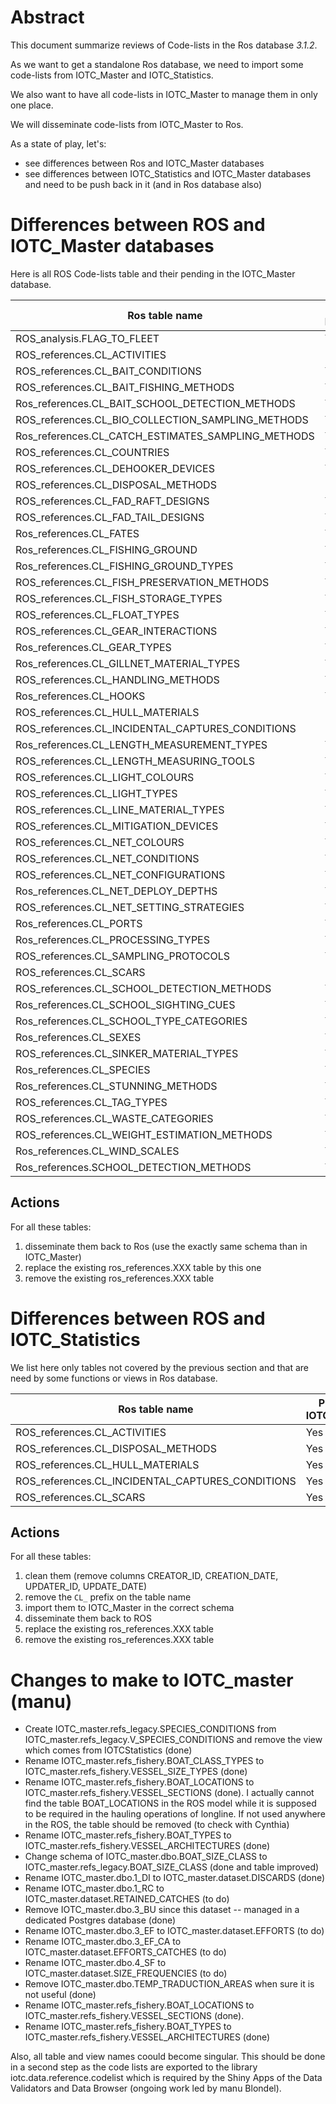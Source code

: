 # Abstract

This document summarize reviews of Code-lists in the Ros database _3.1.2_. 

As we want to get a standalone Ros database, we need to import some code-lists from IOTC_Master and IOTC_Statistics.

We also want to have all code-lists in IOTC_Master to manage them in only one place.

We will disseminate code-lists from IOTC_Master to Ros.

As a state of play, let's:

* see differences between Ros and IOTC_Master databases
* see differences between IOTC_Statistics and IOTC_Master databases and need to be push back in it (and in Ros database also)

# Differences between ROS and IOTC_Master databases

Here is all ROS Code-lists table and their pending in the IOTC_Master database.

| Ros table name                                     | Present in IOTC_Master | IOTC_Master table name                                    |
|----------------------------------------------------|------------------------|-----------------------------------------------------------|
| ROS_analysis.FLAG_TO_FLEET                         | Yes                    | refs_admin.FLEET_TO_FLAGS_AND_FISHERIES                   |
| ROS_references.CL_ACTIVITIES                       | No                     |                                                           |
| ROS_references.CL_BAIT_CONDITIONS                  | Yes                    | refs_biological.BAIT_CONDITIONS                           |
| ROS_references.CL_BAIT_FISHING_METHODS             | Yes                    | refs_fishery.BAIT_FISHING_METHODS                         |
| Ros_references.CL_BAIT_SCHOOL_DETECTION_METHODS    | Yes                    | refs_fishery.BAIT_SCHOOL_DETECTION_METHODS                |
| ROS_references.CL_BIO_COLLECTION_SAMPLING_METHODS  | Yes                    | refs_biological.SAMPLING_METHODS_FOR_SAMPLING_COLLECTIONS |
| Ros_references.CL_CATCH_ESTIMATES_SAMPLING_METHODS | Yes                    | refs_biological.SAMPLING_METHODS_FOR_CATCH_ESTIMATION     |
| ROS_references.CL_COUNTRIES                        | Yes                    | refs_admin.COUNTRIES                                      |
| ROS_references.CL_DEHOOKER_DEVICES                 | Yes                    | refs_fishery.DEHOOKER_TYPES                               |
| ROS_references.CL_DISPOSAL_METHODS                 | No                     | refs_fishery.WASTE_DISPOSAL_METHODS                       |
| ROS_references.CL_FAD_RAFT_DESIGNS                 | Yes                    | refs_fishery.FAD_RAFT_DESIGNS                             |
| ROS_references.CL_FAD_TAIL_DESIGNS                 | Yes                    | refs_fishery.FAD_TAIL_DESIGNS                             |
| Ros_references.CL_FATES                            | Yes                    | refs_biological.FATES                                     |
| Ros_references.CL_FISHING_GROUND                   | Yes                    | refs_gis.AREAS                                            |
| Ros_references.CL_FISHING_GROUND_TYPES             | Yes                    | refs_gis.AREA_TYPES                                       |
| ROS_references.CL_FISH_PRESERVATION_METHODS        | Yes                    | refs_fishery.FISH_PRESERVATION_METHODS                    |
| ROS_references.CL_FISH_STORAGE_TYPES               | Yes                    | refs_fishery.FISH_STORAGE_TYPES                           |
| ROS_references.CL_FLOAT_TYPES                      | Yes                    | refs_fishery.FLOAT_TYPES                                  |
| ROS_references.CL_GEAR_INTERACTIONS                | Yes                    | refs_biological.GEAR_INTERACTIONS                         |
| Ros_references.CL_GEAR_TYPES                       | Yes                    | refs_fishery_config.GEARS                                 |
| Ros_references.CL_GILLNET_MATERIAL_TYPES           | Yes                    | refs_fishery.GILLNET_MATERIAL_TYPES                       |
| ROS_references.CL_HANDLING_METHODS                 | Yes                    | refs_biological.HANDLING_METHODS                          |
| Ros_references.CL_HOOKS                            | Yes                    | refs_fishery.HOOK_TYPES                                   |
| ROS_references.CL_HULL_MATERIALS                   | No                     | refs_fishery.HULL_MATERIAL_TYPES                          |
| ROS_references.CL_INCIDENTAL_CAPTURES_CONDITIONS   | No                     |                                                           |
| Ros_references.CL_LENGTH_MEASUREMENT_TYPES         | Yes                    | refs_biological.MEASUREMENTS                              |
| ROS_references.CL_LENGTH_MEASURING_TOOLS           | Yes                    | refs_biological.MEASUREMENT_TOOLS.Table                   |
| ROS_references.CL_LIGHT_COLOURS                    | Yes                    | refs_fishery.LIGHT_COLOURS                                |
| ROS_references.CL_LIGHT_TYPES                      | Yes                    | refs_fishery.LIGHT_TYPES                                  |
| ROS_references.CL_LINE_MATERIAL_TYPES              | Yes                    | refs_fishery.LINE_MATERIAL_TYPES                          |
| ROS_references.CL_MITIGATION_DEVICES               | Yes                    | refs_fishery.MITIGATION_DEVICES                           |
| ROS_references.CL_NET_COLOURS                      | Yes                    | refs_fishery.NET_COLOURS                                  |
| ROS_references.CL_NET_CONDITIONS                   | Yes                    | refs_fishery.NET_CONDITIONS                               |
| ROS_references.CL_NET_CONFIGURATIONS               | Yes                    | refs_fishery.NET_CONFIGURATIONS                           |
| Ros_references.CL_NET_DEPLOY_DEPTHS                | Yes                    | refs_fishery_config.GEAR_CONFIGURATIONS                   |
| ROS_references.CL_NET_SETTING_STRATEGIES           | Yes                    | refs_fishery.NET_SETTING_STRATEGIES                       |
| Ros_references.CL_PORTS                            | Yes                    | refs_legacy.UN_LOCODE_PORTS                               |
| Ros_references.CL_PROCESSING_TYPES                 | Yes                    | refs_fishery.FISH_PROCESSING_TYPES                        |
| ROS_references.CL_SAMPLING_PROTOCOLS               | Yes                    | refs_biological.SAMPLING_PROTOCOLS                        |
| ROS_references.CL_SCARS                            | No                     |                                                           |
| ROS_references.CL_SCHOOL_DETECTION_METHODS         | Yes                    | refs_fishery.SCHOOL_DETECTION_METHODS                     |
| Ros_references.CL_SCHOOL_SIGHTING_CUES             | Yes                    | refs_fishery.SCHOOL_SIGHTING_CUES                         |
| Ros_references.CL_SCHOOL_TYPE_CATEGORIES           | Yes                    | refs_fishery_config.FISHING_MODES                         |
| Ros_references.CL_SEXES                            | Yes                    | refs_biological.SEX                                       |
| ROS_references.CL_SINKER_MATERIAL_TYPES            | Yes                    | refs_fishery.SINKER_MATERIAL_TYPES                        |
| Ros_references.CL_SPECIES                          | Yes                    | refs_biological.SPECIES                                   |
| Ros_references.CL_STUNNING_METHODS                 | Yes                    | refs_fishery.STUNNING_METHODS                             |
| ROS_references.CL_TAG_TYPES                        | Yes                    | refs_biological.TAG_TYPES                                 |
| ROS_references.CL_WASTE_CATEGORIES                 | Yes                    | refs_fishery.WASTE_CATEGORIES                             |
| ROS_references.CL_WEIGHT_ESTIMATION_METHODS        | Yes                    | refs_biological.MEASUREMENT_TOOLS                         |
| Ros_references.CL_WIND_SCALES                      | Yes                    | refs_fishery.WIND_SCALES                                  |
| Ros_references.SCHOOL_DETECTION_METHODS            | Yes                    | refs_fishery.SCHOOL_DETECTION_METHODS                     |

## Actions

For all these tables:

1. disseminate them back to Ros (use the exactly same schema than in IOTC_Master)
2. replace the existing ros_references.XXX table by this one
3. remove the existing ros_references.XXX table

# Differences between ROS and IOTC_Statistics

We list here only tables not covered by the previous section and that are need by some functions or views in Ros database.

| Ros table name                                   | Present in IOTC_Statistics | IOTC_Statistics table name        |
|--------------------------------------------------|----------------------------|-----------------------------------|
| ROS_references.CL_ACTIVITIES                     | Yes                        | CL_ACTIVITIES                     |
| ROS_references.CL_DISPOSAL_METHODS               | Yes                        | CL_DISPOSAL_METHODS               |
| ROS_references.CL_HULL_MATERIALS                 | Yes                        | CL_HULL_MATERIAL                  |
| ROS_references.CL_INCIDENTAL_CAPTURES_CONDITIONS | Yes                        | CL_INCIDENTAL_CAPTURES_CONDITIONS |
| ROS_references.CL_SCARS                          | Yes                        | CL_SCARS                          |

## Actions

For all these tables:

1. clean them (remove columns CREATOR_ID, CREATION_DATE, UPDATER_ID, UPDATE_DATE)
2. remove the ```CL_``` prefix on the table name
3. import them to IOTC_Master in the correct schema
4. disseminate them back to ROS
5. replace the existing ros_references.XXX table 
6. remove the existing ros_references.XXX table 


# Changes to make to IOTC_master (manu)

- Create IOTC_master.refs_legacy.SPECIES_CONDITIONS from IOTC_master.refs_legacy.V_SPECIES_CONDITIONS and remove the view which comes from IOTCStatistics (done) 
- Rename IOTC_master.refs_fishery.BOAT_CLASS_TYPES to IOTC_master.refs_fishery.VESSEL_SIZE_TYPES (done)
- Rename IOTC_master.refs_fishery.BOAT_LOCATIONS to IOTC_master.refs_fishery.VESSEL_SECTIONS (done). I actually cannot find the table BOAT_LOCATIONS in the ROS model while it is supposed to be required in the hauling operations of longline. If not used anywhere in the ROS, the table should be removed (to check with Cynthia)
- Rename IOTC_master.refs_fishery.BOAT_TYPES to IOTC_master.refs_fishery.VESSEL_ARCHITECTURES (done)
- Change schema of IOTC_master.dbo.BOAT_SIZE_CLASS to IOTC_master.refs_legacy.BOAT_SIZE_CLASS (done and table improved)
- Rename IOTC_master.dbo.1_DI to IOTC_master.dataset.DISCARDS (done)
- Rename IOTC_master.dbo.1_RC to IOTC_master.dataset.RETAINED_CATCHES (to do)
- Remove IOTC_master.dbo.3_BU since this dataset -- managed in a dedicated Postgres database (done)
- Rename IOTC_master.dbo.3_EF to IOTC_master.dataset.EFFORTS (to do)
- Rename IOTC_master.dbo.3_EF_CA to IOTC_master.dataset.EFFORTS_CATCHES (to do)
- Rename IOTC_master.dbo.4_SF to IOTC_master.dataset.SIZE_FREQUENCIES (to do)
- Remove IOTC_master.dbo.TEMP_TRADUCTION_AREAS when sure it is not useful (done)
- Rename IOTC_master.refs_fishery.BOAT_LOCATIONS to IOTC_master.refs_fishery.VESSEL_SECTIONS (done). 
- Rename IOTC_master.refs_fishery.BOAT_TYPES to IOTC_master.refs_fishery.VESSEL_ARCHITECTURES (done)

Also, all table and view names coould become singular. This should be done in a second step as the code lists are exported to the library iotc.data.reference.codelist which is required by the Shiny Apps of the Data Validators and Data Browser (ongoing work led by manu Blondel).





